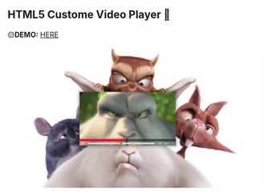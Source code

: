 ## HTML5 Custome Video Player 🐰
🟡**DEMO:** [HERE](https://mitzelldone.github.io/JavaScript30/The%2030%20Projects/11%20-%20Custom%20Video%20Player/index.html)

![demo](./The%2030%20Projects/images/11.demo.PNG)
